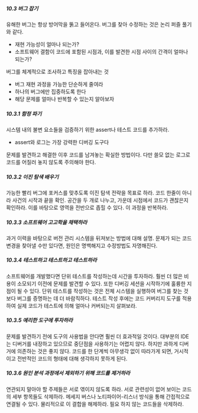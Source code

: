 ##### 10.3 버그 잡기 

유해한 버그는 항상 방어막을 뚥고 들어온다. 버그를 찾아 수정하는 것은 논리 퍼즐 풀기와 같다.

* 재현 가능성이 얼마나 되는가?
* 소프트웨어 결함이 코드에 포함된 시점과, 이를 발견한 시점 사이의 간격이 얼마나 되는가?

버그를 체계적으로 조사하고 특징을 잡아내는 것

* 버그 재현 과정을 가능한 단순하게 줄여라
* 하나의 버그에만 집중하도록 한다
* 해당 문제를 얼마나 반복할 수 있는지 알아보자

##### 10.3.1 함정 파기

시스템 내의 불변 요소들을 검증하기 위한 assert나 테스트 코드를 추가하라.

* assert와 로그는 가장 강력한 디버깅 도구다

문제를 발견하고 해결한 이후 코드를 남겨놓는 확실한 방법이다. 다만 쓸모 없는 로그로 코드를 어질러 놓지 않도록 주의해야 한다.

##### 10.3.2 이진 탐색 배우기

가능한 빨리 버그에 포커스를 맞추도록 이진 탐색 전략을 목표로 하라.
코드 한줄이 아니라 사건의 시작과 끝을 확인. 공간을 두 개로 나누고, 가운데 시점에서 코드가 괜찮은지 확인하라. 
이를 바탕으로 영역을 전반으로 좁힐 수 있다. 이 과정을 반복하라.

##### 10.3.3 소프트웨어 고고학을 채택하라

과거 이력을 바탕으로 버전 관리 시스템을 뒤져보는 방법에 대해 설명. 문제가 되는 코드 변경을 찾아낼 수만 있다면, 원인은 명백해지고 수정방법도 자명해진다.

##### 10.3.4 테스트하고 테스트하고 테스트하라

소프트웨어를 개발했다면 단위 테스트를 작성하는데 시간을 투자하라. 
훨씬 더 많은 비용이 소모되기 이전에 문제를 발견할 수 있다.
또한 디버깅 세션을 시작하기에 훌륭한 지점이 될 수 있다. 단위 테스트를 작성하는 것은 전체 시스템을 실행하여 버그를 찾는 것보다 버그를 증명하는 데 더 바람직하다. 
테스트 작성 후에는 코드 커버리지 도구를 적용하여 실제 코드가 테스트에 의해 얼마나 커버되는지 살펴보라. 

##### 10.3.5 예리한 도구에 투자하라

문제를 발견하기 전에 도구의 사용법을 안다면 훨씬 더 효과적일 것이다. 대부분의 IDE는 디버거를 내장하고 있으므로 중단점을 사용하기는 어렵지 않다.
하지만 과하게 디버거에 의존하는 것은 좋지 않다. 코드를 한 단계씩 아무생각 없이 따라가게 되면, 거시적이고 전반적인 코드의 형태에 대해 생각하지 못하게 된다.

##### 10.3.6 원인 분석 과정에서 제외하기 위해 코드를 제거하라

연관되지 말아야 할 주제들은 서로 엮이지 않도록 하라. 서로 관련성이 없어 보이는 코드의 세부 항목들도 삭제하라.
메세지 버스나 노티파이어-리스너 방식을 통해 간접적으로 연결될 수 있다. 물리적으로 이 결합을 해제하라. 필요 하지 않는 코드들을 삭제하라.



